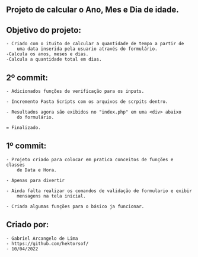 ## Projeto de calcular o Ano, Mes e Dia de idade.

## Objetivo do projeto:

    - Criado com o ituito de calcular a quantidade de tempo a partir de 
        uma data inserida pela usuario através do formulário.
    -Calcula os anos, meses e dias.
    -Calcula a quantidade total em dias.


## 2º commit:
    - Adicionados funções de verificação para os inputs.
    
    - Incremento Pasta Scripts com os arquivos de scrpits dentro.
    
    - Resultados agora são exibidos no "index.php" em uma <div> abaixo
        do formulário.

    = Finalizado.

## 1º commit:

    - Projeto criado para colocar em pratica conceitos de funções e classes
        de Data e Hora.

    - Apenas para divertir

    - Ainda falta realizar os comandos de validação de formulario e exibir 
        mensagens na tela inicial.

    - Criada algumas funções para o básico ja funcionar.



## Criado por:

    - Gabriel Arcangelo de Lima
    - https://github.com/hektorsof/
    - 10/04/2022
    